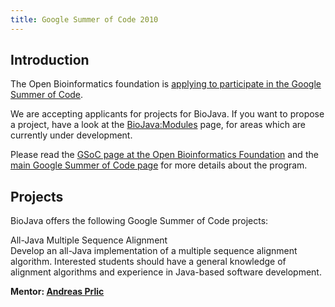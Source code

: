 ```yaml
---
title: Google Summer of Code 2010
---
```


Introduction
------------

The Open Bioinformatics foundation is [applying to participate in the
Google Summer of
Code](http://www.open-bio.org/wiki/Google_Summer_of_Code).

We are accepting applicants for projects for BioJava. If you want to
propose a project, have a look at the <BioJava:Modules> page, for areas
which are currently under development.

Please read the [GSoC page at the Open Bioinformatics
Foundation](http://www.open-bio.org/wiki/Google_Summer_of_Code) and the
[main Google Summer of Code page](http://code.google.com/soc) for more
details about the program.

Projects
--------

BioJava offers the following Google Summer of Code projects:

All-Java Multiple Sequence Alignment  
Develop an all-Java implementation of a multiple sequence alignment
algorithm. Interested students should have a general knowledge of
alignment algorithms and experience in Java-based software development.

**Mentor: [ Andreas Prlic](Andreas_Prlic "wikilink")**


